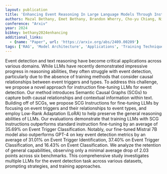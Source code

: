 ```yaml
---
layout: publication
title: 'Enhancing Event Reasoning In Large Language Models Through Instruction Fine-tuning With Semantic Causal Graphs'
authors: Mazal Bethany, Emet Bethany, Brandon Wherry, Cho-yu Chiang, Nishant Vishwamitra, Anthony Rios, Peyman Najafirad
conference: "Arxiv"
year: 2024
bibkey: bethany2024enhancing
additional_links:
  - {name: "Paper", url: 'https://arxiv.org/abs/2409.00209'}
tags: ['RAG', 'Model Architecture', 'Applications', 'Training Techniques', 'Fine-Tuning', 'GPT', 'Prompting', 'Survey Paper', 'Reinforcement Learning', 'Pretraining Methods']
---
```

Event detection and text reasoning have become critical applications across
various domains. While LLMs have recently demonstrated impressive progress in
reasoning abilities, they often struggle with event detection, particularly due
to the absence of training methods that consider causal relationships between
event triggers and types. To address this challenge, we propose a novel
approach for instruction fine-tuning LLMs for event detection. Our method
introduces Semantic Causal Graphs (SCGs) to capture both causal relationships
and contextual information within text. Building off of SCGs, we propose SCG
Instructions for fine-tuning LLMs by focusing on event triggers and their
relationships to event types, and employ Low-Rank Adaptation (LoRA) to help
preserve the general reasoning abilities of LLMs. Our evaluations demonstrate
that training LLMs with SCG Instructions outperforms standard instruction
fine-tuning by an average of 35.69% on Event Trigger Classification. Notably,
our fine-tuned Mistral 7B model also outperforms GPT-4 on key event detection
metrics by an average of 31.01% on Event Trigger Identification, 37.40% on
Event Trigger Classification, and 16.43% on Event Classification. We analyze
the retention of general capabilities, observing only a minimal average drop of
2.03 points across six benchmarks. This comprehensive study investigates
multiple LLMs for the event detection task across various datasets, prompting
strategies, and training approaches.
